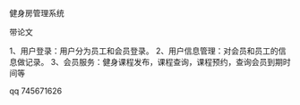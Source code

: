  健身房管理系统
 
 带论文
 
 
1、用户登录：用户分为员工和会员登录。
2、用户信息管理：对会员和员工的信息做记录。
3、会员服务：健身课程发布，课程查询，课程预约，查询会员到期时间等

qq 745671626
